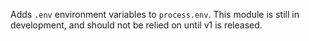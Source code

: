 Adds `.env` environment variables to `process.env`. This module is still in development, and should not be relied on until v1 is released.
